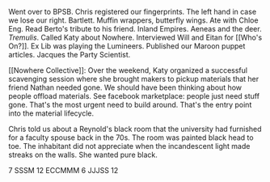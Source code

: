 Went over to BPSB. Chris registered our fingerprints. The left hand in case we lose our right. Bartlett. Muffin wrappers, butterfly wings. Ate with Chloe Eng. Read Berto's tribute to his friend. Inland Empires. Aeneas and the deer. *Tremulis*. Called Katy about Nowhere. Interviewed Will and Eitan for [[Who's On?]]. Ex Lib was playing the Lumineers. Published our Maroon puppet articles. Jacques the Party Scientist.

[[Nowhere Collective]]:
Over the weekend, Katy organized a successful scavenging session where she brought makers to pickup materials that her friend Nathan needed gone. 
We should have been thinking about how people offload materials.
See facebook marketplace: people just need stuff gone.
That's the most urgent need to build around. That's the entry point into the material lifecycle.

Chris told us about a Reynold's black room that the university had furnished for a faculty spouse back in the 70s. The room was painted black head to toe. The inhabitant did not appreciate when the incandescent light made streaks on the walls. She wanted pure black.

7 SSSM 12 ECCMMM 6 JJJSS 12
